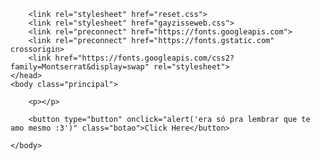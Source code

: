<!DOCTYPE html>
<html>
    <head>
        <meta charset="UTF-8">
        <meta name="viewport" content="width=device-width">
        <title>Para Sol S2</title>

        <link rel="stylesheet" href="reset.css">
        <link rel="stylesheet" href="gayzisseweb.css">
        <link rel="preconnect" href="https://fonts.googleapis.com">
        <link rel="preconnect" href="https://fonts.gstatic.com" crossorigin>
        <link href="https://fonts.googleapis.com/css2?family=Montserrat&display=swap" rel="stylesheet">
    </head>
    <body class="principal">

        <p></p>

        <button type="button" onclick="alert('era só pra lembrar que te amo mesmo :3')" class="botao">Click Here</button>

    </body>
</html>
